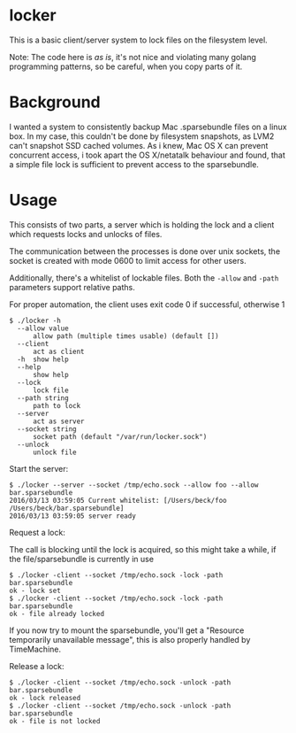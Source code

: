 # locker

This is a basic client/server system to lock files on the filesystem level.

Note: The code here is _as is_, it's not nice and violating many golang programming patterns, so be careful, when you copy parts of it.

# Background

I wanted a system to consistently backup Mac .sparsebundle files on a linux box.
In my case, this couldn't be done by filesystem snapshots, as LVM2 can't snapshot SSD cached volumes.
As i knew, Mac OS X can prevent concurrent access, i took apart the OS X/netatalk behaviour and found, that a simple file lock is sufficient to prevent access to the sparsebundle.

# Usage

This consists of two parts, a server which is holding the lock and a client which requests locks and unlocks of files.

The communication between the processes is done over unix sockets, the socket is created with mode 0600 to limit access for other users.

Additionally, there's a whitelist of lockable files. Both the `-allow` and `-path` parameters support relative paths.

For proper automation, the client uses exit code 0 if successful, otherwise 1

    $ ./locker -h
      --allow value
          allow path (multiple times usable) (default [])
      --client
          act as client
      -h  show help
      --help
          show help
      --lock
          lock file
      --path string
          path to lock
      --server
          act as server
      --socket string
          socket path (default "/var/run/locker.sock")
      --unlock
          unlock file

Start the server:

    $ ./locker --server --socket /tmp/echo.sock --allow foo --allow bar.sparsebundle
    2016/03/13 03:59:05 Current whitelist: [/Users/beck/foo /Users/beck/bar.sparsebundle]
    2016/03/13 03:59:05 server ready

Request a lock:

The call is blocking until the lock is acquired, so this might take a while, if the file/sparsebundle is currently in use

    $ ./locker -client --socket /tmp/echo.sock -lock -path bar.sparsebundle
    ok - lock set
    $ ./locker -client --socket /tmp/echo.sock -lock -path bar.sparsebundle
    ok - file already locked

If you now try to mount the sparsebundle, you'll get a "Resource temporarily unavailable message", this is also properly handled by TimeMachine.

Release a lock:

    $ ./locker -client --socket /tmp/echo.sock -unlock -path bar.sparsebundle
    ok - lock released
    $ ./locker -client --socket /tmp/echo.sock -unlock -path bar.sparsebundle
    ok - file is not locked